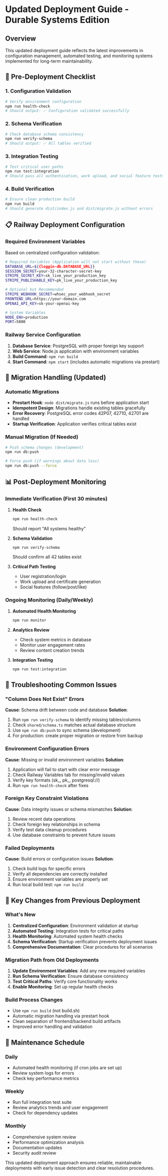 # Updated Deployment Guide - Durable Systems Edition

## Overview
This updated deployment guide reflects the latest improvements in configuration management, automated testing, and monitoring systems implemented for long-term maintainability.

## 🚀 Pre-Deployment Checklist

### 1. Configuration Validation
```bash
# Verify environment configuration
npm run health-check
# Should output: ✅ Configuration validated successfully
```

### 2. Schema Verification  
```bash
# Check database schema consistency
npm run verify-schema
# Should output: ✅ All tables verified
```

### 3. Integration Testing
```bash
# Test critical user paths
npm run test:integration
# Should pass all authentication, work upload, and social feature tests
```

### 4. Build Verification
```bash
# Ensure clean production build
npm run build
# Should generate dist/index.js and dist/migrate.js without errors
```

## 📋 Railway Deployment Configuration

### Required Environment Variables
Based on centralized configuration validation:

```bash
# Required Variables (Application will not start without these)
DATABASE_URL=${{loggin-db.DATABASE_URL}}
SESSION_SECRET=your-32-character-secret-key
STRIPE_SECRET_KEY=sk_live_your_production_key
STRIPE_PUBLISHABLE_KEY=pk_live_your_production_key

# Optional but Recommended
STRIPE_WEBHOOK_SECRET=whsec_your_webhook_secret
FRONTEND_URL=https://your-domain.com
OPENAI_API_KEY=sk-your-openai-key

# System Variables
NODE_ENV=production
PORT=5000
```

### Railway Service Configuration
1. **Database Service**: PostgreSQL with proper foreign key support
2. **Web Service**: Node.js application with environment variables
3. **Build Command**: `npm run build`
4. **Start Command**: `npm start` (includes automatic migrations via prestart)

## 🔧 Migration Handling (Updated)

### Automatic Migrations
- **Prestart Hook**: `node dist/migrate.js` runs before application start
- **Idempotent Design**: Migrations handle existing tables gracefully
- **Error Recovery**: PostgreSQL error codes 42P07, 42710, 42701 are handled
- **Startup Verification**: Application verifies critical tables exist

### Manual Migration (If Needed)
```bash
# Push schema changes (development)
npm run db:push

# Force push (if warnings about data loss)
npm run db:push --force
```

## 📊 Post-Deployment Monitoring

### Immediate Verification (First 30 minutes)
1. **Health Check**
   ```bash
   npm run health-check
   ```
   Should report "All systems healthy"

2. **Schema Validation**
   ```bash
   npm run verify-schema
   ```
   Should confirm all 42 tables exist

3. **Critical Path Testing**
   - User registration/login
   - Work upload and certificate generation
   - Social features (follow/post/like)

### Ongoing Monitoring (Daily/Weekly)
1. **Automated Health Monitoring**
   ```bash
   npm run monitor
   ```
   
2. **Analytics Review**
   - Check system metrics in database
   - Monitor user engagement rates
   - Review content creation trends

3. **Integration Testing**
   ```bash
   npm run test:integration
   ```

## 🚨 Troubleshooting Common Issues

### "Column Does Not Exist" Errors
**Cause**: Schema drift between code and database
**Solution**:
1. Run `npm run verify-schema` to identify missing tables/columns
2. Check `shared/schema.ts` matches actual database structure
3. Use `npm run db:push` to sync schema (development)
4. For production: create proper migration or restore from backup

### Environment Configuration Errors
**Cause**: Missing or invalid environment variables
**Solution**:
1. Application will fail to start with clear error message
2. Check Railway Variables tab for missing/invalid values
3. Verify key formats (sk_, pk_, postgresql://)
4. Run `npm run health-check` after fixes

### Foreign Key Constraint Violations
**Cause**: Data integrity issues or schema mismatches
**Solution**:
1. Review recent data operations
2. Check foreign key relationships in schema
3. Verify test data cleanup procedures
4. Use database constraints to prevent future issues

### Failed Deployments
**Cause**: Build errors or configuration issues
**Solution**:
1. Check build logs for specific errors
2. Verify all dependencies are correctly installed
3. Ensure environment variables are properly set
4. Run local build test: `npm run build`

## 📖 Key Changes from Previous Deployment

### What's New
1. **Centralized Configuration**: Environment validation at startup
2. **Automated Testing**: Integration tests for critical paths
3. **Health Monitoring**: Automated system health checks
4. **Schema Verification**: Startup verification prevents deployment issues
5. **Comprehensive Documentation**: Clear procedures for all scenarios

### Migration Path from Old Deployments
1. **Update Environment Variables**: Add any new required variables
2. **Run Schema Verification**: Ensure database consistency
3. **Test Critical Paths**: Verify core functionality works
4. **Enable Monitoring**: Set up regular health checks

### Build Process Changes
- Use `npm run build` (not build.sh)
- Automatic migration handling via prestart hook
- Clean separation of frontend/backend build artifacts
- Improved error handling and validation

## 🔄 Maintenance Schedule

### Daily
- Automated health monitoring (if cron jobs are set up)
- Review system logs for errors
- Check key performance metrics

### Weekly
- Run full integration test suite
- Review analytics trends and user engagement
- Check for dependency updates

### Monthly
- Comprehensive system review
- Performance optimization analysis
- Documentation updates
- Security audit review

This updated deployment approach ensures reliable, maintainable deployments with early issue detection and clear resolution procedures.